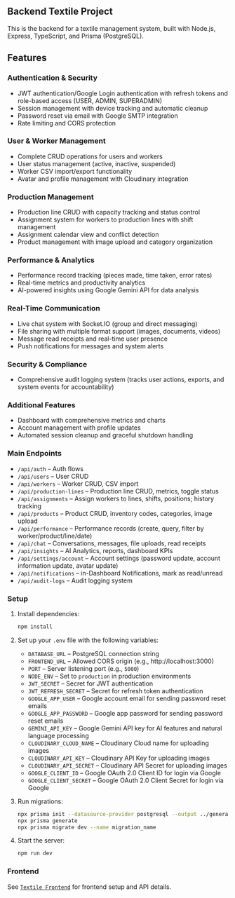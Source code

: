 ## Backend Textile Project

This is the backend for a textile management system, built with Node.js, Express, TypeScript, and Prisma (PostgreSQL).

## Features

### Authentication & Security
- JWT authentication/Google Login authentication with refresh tokens and role-based access (USER, ADMIN, SUPERADMIN)
- Session management with device tracking and automatic cleanup
- Password reset via email with Google SMTP integration
- Rate limiting and CORS protection

### User & Worker Management
- Complete CRUD operations for users and workers
- User status management (active, inactive, suspended) 
- Worker CSV import/export functionality
- Avatar and profile management with Cloudinary integration

### Production Management
- Production line CRUD with capacity tracking and status control
- Assignment system for workers to production lines with shift management
- Assignment calendar view and conflict detection
- Product management with image upload and category organization

### Performance & Analytics
- Performance record tracking (pieces made, time taken, error rates)
- Real-time metrics and productivity analytics
- AI-powered insights using Google Gemini API for data analysis

### Real-Time Communication
- Live chat system with Socket.IO (group and direct messaging)
- File sharing with multiple format support (images, documents, videos)
- Message read receipts and real-time user presence
- Push notifications for messages and system alerts

### Security & Compliance
- Comprehensive audit logging system (tracks user actions, exports, and system events for accountability)

### Additional Features
- Dashboard with comprehensive metrics and charts
- Account management with profile updates
- Automated session cleanup and graceful shutdown handling

### Main Endpoints
  - `/api/auth` – Auth flows
  - `/api/users` – User CRUD
  - `/api/workers` – Worker CRUD, CSV import
  - `/api/production-lines` – Production line CRUD, metrics, toggle status
  - `/api/assignments` – Assign workers to lines, shifts, positions; history tracking
  - `/api/products` – Product CRUD, inventory codes, categories, image upload
  - `/api/performance` – Performance records (create, query, filter by worker/product/line/date)
  - `/api/chat` – Conversations, messages, file uploads, read receipts
  - `/api/insights` – AI Analytics, reports, dashboard KPIs
  - `/api/settings/account` – Account settings (password update, account information update, avatar update)
  - `/api/notifications` – in-Dashboard Notifications, mark as read/unread
  - `/api/audit-logs` – Audit logging system

### Setup
1. Install dependencies:
   ```bash
   npm install
   ```
2. Set up your `.env` file with the following variables:

   - `DATABASE_URL` – PostgreSQL connection string
   - `FRONTEND_URL` – Allowed CORS origin (e.g., http://localhost:3000)
   - `PORT` – Server listening port (e.g., `5000`)
   - `NODE_ENV` – Set to `production` in production environments
   - `JWT_SECRET` – Secret for JWT authentication
   - `JWT_REFRESH_SECRET` – Secret for refresh token authentication
   - `GOOGLE_APP_USER` – Google account email for sending password reset emails
   - `GOOGLE_APP_PASSWORD` – Google app password for sending password reset emails
   - `GEMINI_API_KEY` – Google Gemini API key for AI features and natural language processing
   - `CLOUDINARY_CLOUD_NAME` – Cloudinary Cloud name for uploading images
   - `CLOUDINARY_API_KEY` – Cloudinary API Key for uploading images
   - `CLOUDINARY_API_SECRET` – Cloudinary API Secret for uploading images
   - `GOOGLE_CLIENT_ID` – Google OAuth 2.0 Client ID for login via Google  
   - `GOOGLE_CLIENT_SECRET` – Google OAuth 2.0 Client Secret for login via Google  

3. Run migrations:
   ```bash
   npx prisma init --datasource-provider postgresql --output ../generated/prisma
   npx prisma generate
   npx prisma migrate dev --name migration_name
   ```
4. Start the server:
   ```bash
   npm run dev
   ```

###  Frontend
See [`Textile Frontend`](https://github.com/Njahi98/textile-frontend) for frontend setup and API details.